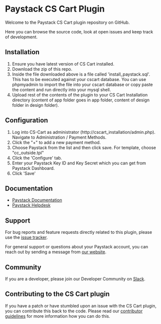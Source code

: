 
# Paystack CS Cart Plugin

Welcome to the Paystack CS Cart plugin repository on GitHub. 

Here you can browse the source code, look at open issues and keep track of development.

## Installation
1. Ensure you have latest version of CS Cart installed.
2. Download the zip of this repo.
3. Inside the file downloaded above is a file called 'install_paystack.sql'. This has to be executed against your cscart database. You can use phpmyadmin to import the file into your cscart database or copy paste the content and run directly into your mysql shell.
4. Upload rest of the contents of the plugin to your CS Cart Installation directory (content of app folder goes in app folder, content of design folder in design folder).

## Configuration

1. Log into CS-Cart as administrator (http://cscart_installation/admin.php). Navigate to Administration / Payment Methods.
2. Click the "+" to add a new payment method.
3. Choose Paystack from the list and then click save. For template, choose "cc_outside.tpl"
4. Click the 'Configure' tab.
5. Enter your Paystack Key ID and Key Secret which you can get from Paystack Dashboard.
6. Click 'Save'

## Documentation

* [Paystack Documentation](https://developers.paystack.co/v2.0/docs/)
* [Paystack Helpdesk](https://paystack.com/help)

## Support

For bug reports and feature requests directly related to this plugin, please use the [issue tracker](https://github.com/PaystackHQ/plugin-cs-cart/issues). 

For general support or questions about your Paystack account, you can reach out by sending a message from [our website](https://paystack.com/contact).

## Community

If you are a developer, please join our Developer Community on [Slack](https://slack.paystack.com).

## Contributing to the CS Cart plugin

If you have a patch or have stumbled upon an issue with the CS Cart plugin, you can contribute this back to the code. Please read our [contributor guidelines](https://github.com/PaystackHQ/plugin-cs-cart/blob/master/CONTRIBUTING.md) for more information how you can do this.
